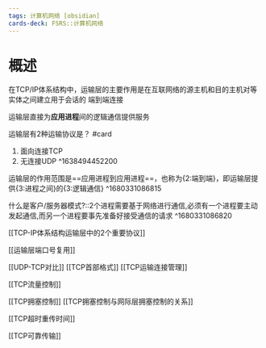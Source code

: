 ```yaml
---
tags: 计算机网络 [obsidian]
cards-deck: FSRS::计算机网络
---
```


# 概述
在TCP/IP体系结构中，运输层的主要作用是在互联网络的源主机和目的主机对等实体之间建立用于会话的 端到端连接

运输层直接为**应用进程**间的逻辑通信提供服务

运输层有2种运输协议是？ #card 
1. 面向连接TCP
2. 无连接UDP
^1638494452200

运输层的作用范围是==应用进程到应用进程==，也称为{2:端到端}，即运输层提供{3:进程之间}的{3:逻辑通信}
^1680331086815

什么是客户/服务器模式?::2个进程需要基于网络进行通信,必须有一个进程要主动发起通信,而另一个进程要事先准备好接受通信的请求 ^1680331086820


[[TCP-IP体系结构运输层中的2个重要协议]]

[[运输层端口号复用]]

[[UDP-TCP对比]]
[[TCP首部格式]]
[[TCP运输连接管理]]

[[TCP流量控制]]

[[TCP拥塞控制]]
[[TCP拥塞控制与网际层拥塞控制的关系]]

[[TCP超时重传时间]]

[[TCP可靠传输]]
